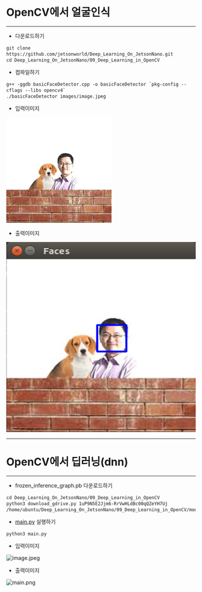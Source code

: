 # OpenCV에서 얼굴인식
***
* 다운로드하기
```
git clone https://github.com/jetsonworld/Deep_Learning_On_JetsonNano.git
cd Deep_Learning_On_JetsonNano/09_Deep_Learning_in_OpenCV
```

* 컴파일하기
```
g++ -ggdb basicFaceDetector.cpp -o basicFaceDetector `pkg-config --cflags --libs opencv4`
./basicFaceDetector images/image.jpeg
```
* 입력이미지

![image.jpeg](https://raw.githubusercontent.com/jetsonworld/OpenCV_On_JetsonNano/master/11_Deep_Learning_in_OpenCV/images/image.jpeg)

* 출력이미지

![basicFaceDetector.png](https://raw.githubusercontent.com/jetsonworld/OpenCV_On_JetsonNano/master/11_Deep_Learning_in_OpenCV/basicFaceDetector.png)

***
# OpenCV에서 딥러닝(dnn)  
***
* frozen_inference_graph.pb 다운로드하기
```
cd Deep_Learning_On_JetsonNano/09_Deep_Learning_in_OpenCV
python3 download_gdrive.py 1uP9N5E2Jjm6-RrVwHLdBc00qQZeYH7Uj /home/ubuntu/Deep_Learning_On_JetsonNano/09_Deep_Learning_in_OpenCV/models/frozen_inference_graph.pb
```

* [main.py](https://raw.githubusercontent.com/jetsonworld/Deep_Learning_On_JetsonNano/09_Deep_Learning_in_OpenCV/main.py) 실행하기

```
python3 main.py
```
* 입력이미지

![image.jpeg](https://raw.githubusercontent.com/jetsonworld/Deep_Learning_On_JetsonNano/master/09_Deep_Learning_in_OpenCV/image.jpeg)

* 출력이미지

![main.png](https://raw.githubusercontent.com/jetsonworld/Deep_Learning_On_JetsonNano/master/09_Deep_Learning_in_OpenCV/main.png)
